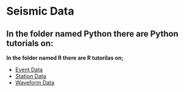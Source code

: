 # Seismic Data
**In the folder named Python there are Python tutorials on:**
 - 
 
 **In the folder named R there are R tutorilas on;**
  - [Event Data](R/Event_Data_using_FDSN_in_R.ipynb)
  - [Station Data](R/Station_Data_using_FDSN_in_R.ipynb)
  - [Waveform Data](R/Get_waveform_data_using_FDSN_in_R.ipynb)

